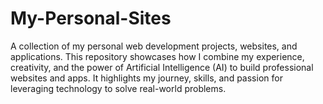# My-Personal-Sites
A collection of my personal web development projects, websites, and applications. This repository showcases how I combine my experience, creativity, and the power of Artificial Intelligence (AI) to build professional websites and apps. It highlights my journey, skills, and passion for leveraging technology to solve real-world problems.
